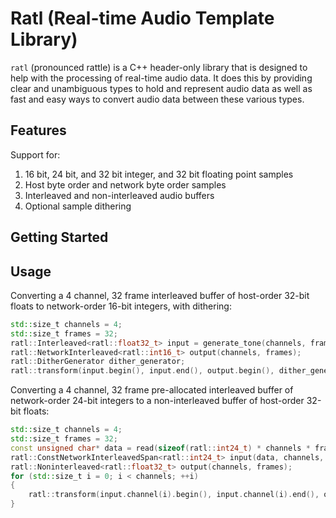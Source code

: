# Ratl (Real-time Audio Template Library)

`ratl` (pronounced rattle) is a C++ header-only library that is designed to help with the processing of real-time audio
data. It does this by providing clear and unambiguous types to hold and represent audio data as well as fast and easy
ways to convert audio data between these various types.

## Features

Support for:
1. 16 bit, 24 bit, and 32 bit integer, and 32 bit floating point samples
1. Host byte order and network byte order samples
1. Interleaved and non-interleaved audio buffers
1. Optional sample dithering

## Getting Started

## Usage

Converting a 4 channel, 32 frame interleaved buffer of host-order 32-bit floats to network-order 16-bit integers, with
dithering:
```cpp
std::size_t channels = 4;
std::size_t frames = 32;
ratl::Interleaved<ratl::float32_t> input = generate_tone(channels, frames);
ratl::NetworkInterleaved<ratl::int16_t> output(channels, frames);
ratl::DitherGenerator dither_generator;
ratl::transform(input.begin(), input.end(), output.begin(), dither_generator);
```

Converting a 4 channel, 32 frame pre-allocated interleaved buffer of network-order 24-bit integers to a non-interleaved
buffer of host-order 32-bit floats:
```cpp
std::size_t channels = 4;
std::size_t frames = 32;
const unsigned char* data = read(sizeof(ratl::int24_t) * channels * frames);
ratl::ConstNetworkInterleavedSpan<ratl::int24_t> input(data, channels, frames);
ratl::Noninterleaved<ratl::float32_t> output(channels, frames);
for (std::size_t i = 0; i < channels; ++i)
{
    ratl::transform(input.channel(i).begin(), input.channel(i).end(), output.channel(i).begin());
}
```
